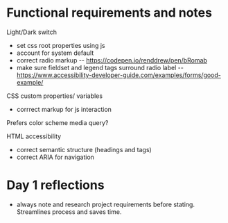 # Functional requirements and notes

Light/Dark switch
- set css root properties using js
- account for system default
- correct radio markup -- https://codepen.io/renddrew/pen/bRomab
- make sure fieldset and legend tags surround radio label -- https://www.accessibility-developer-guide.com/examples/forms/good-example/

CSS custom properties/ variables
- corrrect markup for js interaction

Prefers color scheme media query?

HTML accessibility
- correct semantic structure (headings and tags)
- correct ARIA for navigation

# Day 1 reflections

- always note and research project requirements before stating. Streamlines process and saves time.